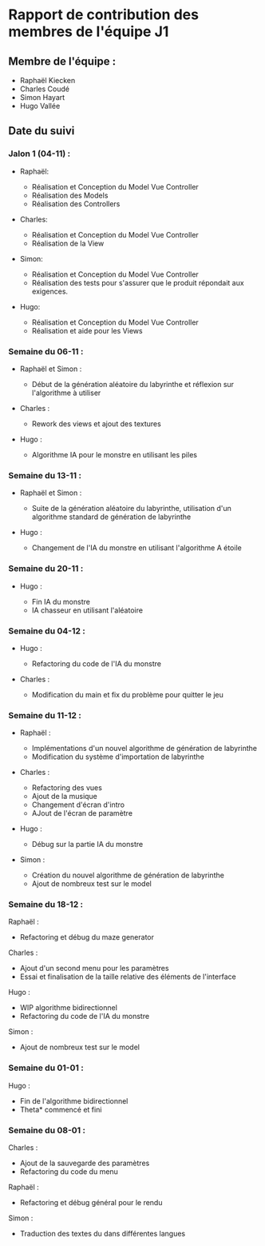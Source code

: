 # Rapport de contribution des membres de l'équipe J1

## Membre de l'équipe :

- Raphaël Kiecken
- Charles Coudé
- Simon Hayart
- Hugo Vallée

## Date du suivi

### Jalon 1 (04-11) :

- Raphaël:

  - Réalisation et Conception du Model Vue Controller
  - Réalisation des Models
  - Réalisation des Controllers

- Charles:

  - Réalisation et Conception du Model Vue Controller
  - Réalisation de la View

- Simon:

  - Réalisation et Conception du Model Vue Controller
  - Réalisation des tests pour s'assurer que le produit répondait aux exigences.

- Hugo:

  - Réalisation et Conception du Model Vue Controller
  - Réalisation et aide pour les Views

### Semaine du 06-11 :

- Raphaël et Simon :

  - Début de la génération aléatoire du labyrinthe et réflexion sur l'algorithme à utiliser

- Charles :

  - Rework des views et ajout des textures

- Hugo :

  - Algorithme IA pour le monstre en utilisant les piles

### Semaine du 13-11 :

- Raphaël et Simon :

  - Suite de la génération aléatoire du labyrinthe, utilisation d'un algorithme standard de génération de labyrinthe

- Hugo :

  - Changement de l'IA du monstre en utilisant l'algorithme A étoile

### Semaine du 20-11 :

- Hugo :

  - Fin IA du monstre
  - IA chasseur en utilisant l'aléatoire

### Semaine du 04-12 :

- Hugo :

  - Refactoring du code de l'IA du monstre

- Charles :

  - Modification du main et fix du problème pour quitter le jeu

### Semaine du 11-12 :

- Raphaël :

  - Implémentations d'un nouvel algorithme de génération de labyrinthe
  - Modification du système d'importation de labyrinthe

- Charles :

  - Refactoring des vues
  - Ajout de la musique
  - Changement d'écran d'intro
  - AJout de l'écran de paramètre

- Hugo :

  - Débug sur la partie IA du monstre

- Simon :

  - Création du nouvel algorithme de génération de labyrinthe
  - Ajout de nombreux test sur le model

### Semaine du 18-12 :

Raphaël :

  - Refactoring et débug du maze generator

Charles :

  - Ajout d'un second menu pour les paramètres
  - Essai et finalisation de la taille relative des éléments de l'interface

Hugo :

  - WIP algorithme bidirectionnel
  - Refactoring du code de l'IA du monstre

Simon :

  - Ajout de nombreux test sur le model

### Semaine du 01-01 :

Hugo :

  - Fin de l'algorithme bidirectionnel
  - Theta* commencé et fini

### Semaine du 08-01 :

Charles :

  - Ajout de la sauvegarde des paramètres
  - Refactoring du code du menu

Raphaël :

  - Refactoring et débug général pour le rendu

Simon : 

  - Traduction des textes du dans différentes langues


